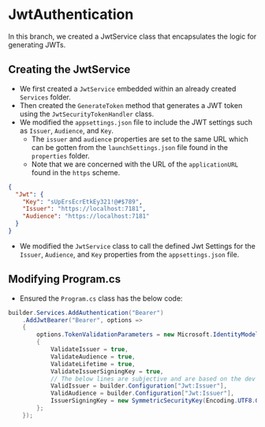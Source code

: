 # JwtAuthentication 
In this branch, we created a JwtService class that encapsulates the logic for generating JWTs.

## Creating the JwtService
- We first created a `JwtService` embedded within an already created `Services` folder.
- Then created the `GenerateToken` method that generates a JWT token using the `JwtSecurityTokenHandler` class.
- We modified the `appsettings.json` file to include the JWT settings such as `Issuer`, `Audience`, and `Key`.
    - The `issuer` and `audience` properties are set to the same URL which can be gotten from the `launchSettings.json` file found in the `properties` folder.
    - Note that we are concerned with the URL of the `applicationURL` found in the `https` scheme.
```json
{
  "Jwt": {
    "Key": "sUpErsEcrEtkEy321!@#$789",
    "Issuer": "https://localhost:7181",
    "Audience": "https://localhost:7181"
  }
}
```

- We modified the `JwtService` class to call the defined Jwt Settings for the `Issuer`, `Audience`, and `Key` properties from the `appsettings.json` file.

## Modifying Program.cs
- Ensured the `Program.cs` class has the below code:
```csharp
builder.Services.AddAuthentication("Bearer")
    .AddJwtBearer("Bearer", options =>
    {
        options.TokenValidationParameters = new Microsoft.IdentityModel.Tokens.TokenValidationParameters
        {
            ValidateIssuer = true,
            ValidateAudience = true,
            ValidateLifetime = true,
            ValidateIssuerSigningKey = true,
            // The below lines are subjective and are based on the dev's configuration
            ValidIssuer = builder.Configuration["Jwt:Issuer"],
            ValidAudience = builder.Configuration["Jwt:Issuer"],
            IssuerSigningKey = new SymmetricSecurityKey(Encoding.UTF8.GetBytes(builder.Configuration["Jwt:Key"]))
        };
    });
```